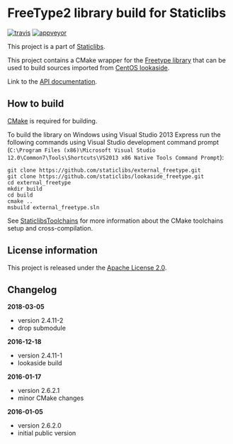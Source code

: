FreeType2 library build for Staticlibs
======================================

[![travis](https://travis-ci.org/staticlibs/external_freetype.svg?branch=master)](https://travis-ci.org/staticlibs/external_freetype)
[![appveyor](https://ci.appveyor.com/api/projects/status/github/staticlibs/external_freetype?svg=true)](https://ci.appveyor.com/project/staticlibs/external-freetype)

This project is a part of [Staticlibs](http://staticlibs.net/).

This project contains a CMake wrapper for the [Freetype library](http://freetype.org/) that 
can be used to build sources imported from [CentOS lookaside](https://github.com/staticlibs/lookaside_freetype.git).

Link to the [API documentation](http://freetype.org/freetype2/docs/reference/ft2-index.html).

How to build
------------

[CMake](http://cmake.org/) is required for building.

To build the library on Windows using Visual Studio 2013 Express run the following commands using
Visual Studio development command prompt 
(`C:\Program Files (x86)\Microsoft Visual Studio 12.0\Common7\Tools\Shortcuts\VS2013 x86 Native Tools Command Prompt`):

    git clone https://github.com/staticlibs/external_freetype.git
    git clone https://github.com/staticlibs/lookaside_freetype.git
    cd external_freetype
    mkdir build
    cd build
    cmake ..
    msbuild external_freetype.sln

See [StaticlibsToolchains](https://github.com/staticlibs/wiki/wiki/StaticlibsToolchains) for 
more information about the CMake toolchains setup and cross-compilation.

License information
-------------------

This project is released under the [Apache License 2.0](http://www.apache.org/licenses/LICENSE-2.0).

Changelog
---------

**2018-03-05**

 * version 2.4.11-2
 * drop submodule

**2016-12-18**

 * version 2.4.11-1
 * lookaside build

**2016-01-17**

 * version 2.6.2.1
 * minor CMake changes

**2016-01-05**

 * version 2.6.2.0
 * initial public version
